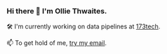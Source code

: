 ### Hi there 👋 I'm Ollie Thwaites.

🛠 I'm currently working on data pipelines at [173tech](www.173tech.com).

📫 To get hold of me, [try my email](mailto:olliethwaites@gmail.com).

<!--
**ol-th/ol-th** is a ✨ _special_ ✨ repository because its `README.md` (this file) appears on your GitHub profile.

Here are some ideas to get you started:

- 🔭 I’m currently working on ...
- 🌱 I’m currently learning ...
- 👯 I’m looking to collaborate on ...
- 🤔 I’m looking for help with ...
- 💬 Ask me about ...
- 📫 How to reach me: ...
- 😄 Pronouns: ...
- ⚡ Fun fact: ...
-->
